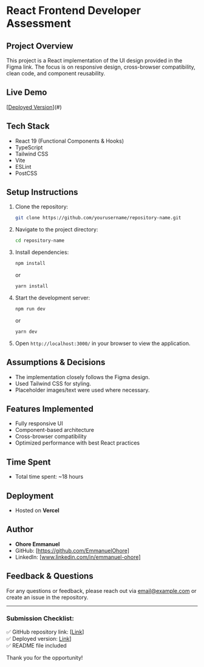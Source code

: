 # React Frontend Developer Assessment

## Project Overview
This project is a React implementation of the UI design provided in the Figma link. The focus is on responsive design, cross-browser compatibility, clean code, and component reusability.

## Live Demo
[[Deployed Version](https://test-design-bice.vercel.app/)](#)

## Tech Stack
- React 19 (Functional Components & Hooks)
- TypeScript
- Tailwind CSS
- Vite
- ESLint
- PostCSS

## Setup Instructions
1. Clone the repository:
   ```sh
   git clone https://github.com/yourusername/repository-name.git
   ```
2. Navigate to the project directory:
   ```sh
   cd repository-name
   ```
3. Install dependencies:
   ```sh
   npm install
   ```
   or
   ```sh
   yarn install
   ```
4. Start the development server:
   ```sh
   npm run dev
   ```
   or
   ```sh
   yarn dev
   ```
5. Open `http://localhost:3000/` in your browser to view the application.

## Assumptions & Decisions
- The implementation closely follows the Figma design.
- Used Tailwind CSS for styling.
- Placeholder images/text were used where necessary.

## Features Implemented
- Fully responsive UI
- Component-based architecture
- Cross-browser compatibility
- Optimized performance with best React practices

## Time Spent
- Total time spent: ~18 hours

## Deployment
- Hosted on **Vercel**

## Author
- **Ohore Emmanuel**
- GitHub: [https://github.com/EmmanuelOhore]
- LinkedIn: [www.linkedin.com/in/emmanuel-ohore]

## Feedback & Questions
For any questions or feedback, please reach out via [email@example.com](emmanuelohore2003@gmail.com) or create an issue in the repository.

---

### Submission Checklist:
✅ GitHub repository link: [[Link](https://github.com/EmmanuelOhore/test-design)]  
✅ Deployed version: [Link](https://test-design-bice.vercel.app/)]  
✅ README file included  

Thank you for the opportunity!

